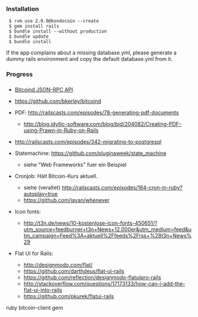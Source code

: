 ### Installation

```` 
 $ rvm use 2.0.0@kondocoin --create
 $ gem install rails
 $ bundle install --without production
 $ bundle update
 $ bundle install
````
If the app complains about a missing database.yml, please generate a
dummy rails environment and copy the default database.yml from it.


### Progress



###

 * [Bitcoind JSON-RPC API](https://en.bitcoin.it/wiki/API_reference_(JSON-RPC)#Ruby)
 * https://github.com/bkerley/bitcoind
 * PDF: http://railscasts.com/episodes/78-generating-pdf-documents
   * http://blog.idyllic-software.com/blog/bid/204082/Creating-PDF-using-Prawn-in-Ruby-on-Rails
 * http://railscasts.com/episodes/342-migrating-to-postgresql
 * Statemachine: https://github.com/pluginaweek/state_machine
   * siehe "Web Frameworks" fuer ein Beispiel
 * Cronjob: Hält Bitcoin-Kurs aktuell.
   * siehe (veraltet) http://railscasts.com/episodes/164-cron-in-ruby?autoplay=true
   * https://github.com/javan/whenever

 * Icon fonts:
   * http://t3n.de/news/10-kostenlose-icon-fonts-450651/?utm_source=feedburner+t3n+News+12.000er&utm_medium=feed&utm_campaign=Feed%3A+aktuell%2Ffeeds%2Frss+%28t3n+News%29
 * Flat UI for Rails:
   * http://designmodo.com/flat/
   * https://github.com/darthdeus/flat-ui-rails
   * https://github.com/reflection/designmodo-flatuipro-rails
   * http://stackoverflow.com/questions/17173133/how-can-i-add-the-flat-ui-into-rails
   * https://github.com/pkurek/flatui-rails



 ruby bitcoin-client gem
